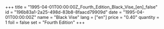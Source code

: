 +++
title = "1995-04-01T00:00:00Z_Fourth_Edition_Black_Vise_[en]_false"
id = "196b83a1-2a25-498d-83b8-8faacd79909d"
date = "1995-04-01T00:00:00Z"
name = "Black Vise"
lang = ["en"]
price = "0.40"
quantity = 1
foil = false
set = "Fourth Edition"
+++
